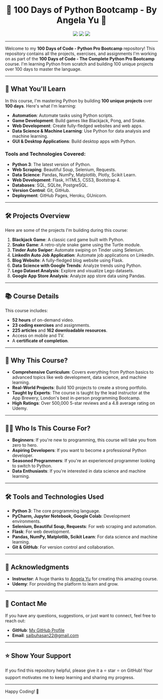 <h1 align="center">🐍 100 Days of Python Bootcamp - By Angela Yu 🚀</h1>

<p align="center">
    <img src="https://img.shields.io/badge/Python-3.10-blue?style=for-the-badge&logo=python">
    <img src="https://img.shields.io/badge/Days-100-orange?style=for-the-badge">
    <img src="https://img.shields.io/github/stars/your-username/100-days-python?style=for-the-badge">
</p>

---

Welcome to my **100 Days of Code - Python Pro Bootcamp** repository! This repository contains all the projects, exercises, and assignments I'm working on as part of the **100 Days of Code - The Complete Python Pro Bootcamp** course. I'm learning Python from scratch and building 100 unique projects over 100 days to master the language.

---

## 🚀 What You'll Learn

In this course, I'm mastering Python by building **100 unique projects** over **100 days**. Here's what I'm learning:

- **Automation**: Automate tasks using Python scripts.
- **Game Development**: Build games like Blackjack, Pong, and Snake.
- **Web Development**: Create fully-fledged websites and web apps.
- **Data Science & Machine Learning**: Use Python for data analysis and machine learning.
- **GUI & Desktop Applications**: Build desktop apps with Python.

### Tools and Technologies Covered:
- **Python 3**: The latest version of Python.
- **Web Scraping**: Beautiful Soup, Selenium, Requests.
- **Data Science**: Pandas, NumPy, Matplotlib, Plotly, Scikit Learn.
- **Web Development**: Flask, HTML5, CSS3, Bootstrap 4.
- **Databases**: SQL, SQLite, PostgreSQL.
- **Version Control**: Git, GitHub.
- **Deployment**: GitHub Pages, Heroku, GUnicorn.

---

## 🛠️ Projects Overview

Here are some of the projects I'm building during this course:

1. **Blackjack Game**: A classic card game built with Python.
2. **Snake Game**: A retro-style snake game using the Turtle module.
3. **Tinder Auto Swiper**: Automate swiping on Tinder using Selenium.
4. **LinkedIn Auto Job Application**: Automate job applications on LinkedIn.
5. **Blog Website**: A fully-fledged blog website using Flask.
6. **Data Science with Google Trends**: Analyze trends using Python.
7. **Lego Dataset Analysis**: Explore and visualize Lego datasets.
8. **Google App Store Analysis**: Analyze app store data using Pandas.

---

## 📚 Course Details

This course includes:
- **52 hours** of on-demand video.
- **23 coding exercises** and assignments.
- **225 articles** and **162 downloadable resources**.
- Access on mobile and TV.
- A **certificate of completion**.

---

## 🎯 Why This Course?

- **Comprehensive Curriculum**: Covers everything from Python basics to advanced topics like web development, data science, and machine learning.
- **Real-World Projects**: Build 100 projects to create a strong portfolio.
- **Taught by Experts**: The course is taught by the lead instructor at the App Brewery, London's best in-person programming Bootcamp.
- **High Ratings**: Over 500,000 5-star reviews and a 4.8 average rating on Udemy.

---

## 🧑‍💻 Who Is This Course For?

- **Beginners**: If you're new to programming, this course will take you from zero to hero.
- **Aspiring Developers**: If you want to become a professional Python developer.
- **Seasoned Programmers**: If you're an experienced programmer looking to switch to Python.
- **Data Enthusiasts**: If you're interested in data science and machine learning.

---

## 🛠️ Tools and Technologies Used

- **Python 3**: The core programming language.
- **PyCharm, Jupyter Notebook, Google Colab**: Development environments.
- **Selenium, Beautiful Soup, Requests**: For web scraping and automation.
- **Flask**: For web development.
- **Pandas, NumPy, Matplotlib, Scikit Learn**: For data science and machine learning.
- **Git & GitHub**: For version control and collaboration.

---

## 🙏 Acknowledgments

- **Instructor**: A huge thanks to [Angela Yu](https://www.udemy.com/user/4b4368a3-b5c8-4529-aa65-2056ec31f37e/) for creating this amazing course.
- **Udemy**: For providing the platform to learn and grow.

---

## 📧 Contact Me

If you have any questions, suggestions, or just want to connect, feel free to reach out:

- **GitHub**: [My GitHub Profile](https://github.com/soaebhasan12)
- **Email**: saibuhasan22@gmail.com

---

## ⭐ Show Your Support

If you find this repository helpful, please give it a ⭐️ star ⭐️ on GitHub! Your support motivates me to keep learning and sharing my progress.

---

Happy Coding! 🚀
